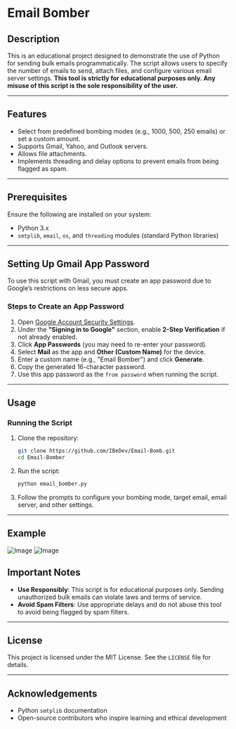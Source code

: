 # Email Bomber

## Description

This is an educational project designed to demonstrate the use of Python for sending bulk emails programmatically. The script allows users to specify the number of emails to send, attach files, and configure various email server settings. **This tool is strictly for educational purposes only. Any misuse of this script is the sole responsibility of the user.**

---

## Features

- Select from predefined bombing modes (e.g., 1000, 500, 250 emails) or set a custom amount.
- Supports Gmail, Yahoo, and Outlook servers.
- Allows file attachments.
- Implements threading and delay options to prevent emails from being flagged as spam.

---

## Prerequisites

Ensure the following are installed on your system:

- Python 3.x
- `smtplib`, `email`, `os`, and `threading` modules (standard Python libraries)

---

## Setting Up Gmail App Password

To use this script with Gmail, you must create an app password due to Google’s restrictions on less secure apps.

### Steps to Create an App Password

1. Open [Google Account Security Settings](https://myaccount.google.com/security).
2. Under the **"Signing in to Google"** section, enable **2-Step Verification** if not already enabled.
3. Click **App Passwords** (you may need to re-enter your password).
4. Select **Mail** as the app and **Other (Custom Name)** for the device.
5. Enter a custom name (e.g., "Email Bomber") and click **Generate**.
6. Copy the generated 16-character password.
7. Use this app password as the `from password` when running the script.

---

## Usage

### Running the Script

1. Clone the repository:

   ```bash
   git clone https://github.com/IBeDev/Email-Bomb.git
   cd Email-Bomber
   ```

2. Run the script:

   ```bash
   python email_bomber.py
   ```

3. Follow the prompts to configure your bombing mode, target email, email server, and other settings.

---

## Example

![Image](https://github.com/user-attachments/assets/7fe358d0-8a41-4256-a06c-11d05d597d26)
![Image](https://github.com/user-attachments/assets/9882d71d-0534-4c59-a7c3-e722f41d8d81)

## Important Notes

- **Use Responsibly**: This script is for educational purposes only. Sending unauthorized bulk emails can violate laws and terms of service.
- **Avoid Spam Filters**: Use appropriate delays and do not abuse this tool to avoid being flagged by spam filters.

---

## License

This project is licensed under the MIT License. See the `LICENSE` file for details.

---

## Acknowledgements

- Python `smtplib` documentation
- Open-source contributors who inspire learning and ethical development

